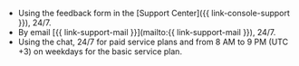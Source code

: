 * Using the feedback form in the [Support Center]({{ link-console-support }}), 24/7.
* By email [{{ link-support-mail }}](mailto:{{ link-support-mail }}), 24/7.
* Using the chat, 24/7 for paid service plans and from 8 AM to 9 PM (UTC +3) on weekdays for the basic service plan.